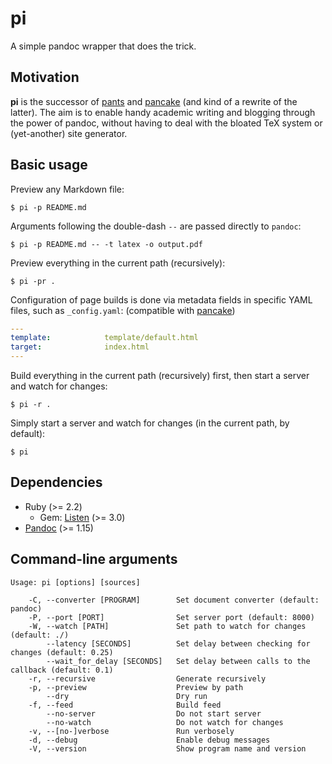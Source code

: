 # pi

A simple pandoc wrapper that does the trick.


## Motivation

**pi** is the successor of [pants](https://github.com/soimort/pi/blob/pants/pants) and [pancake](https://github.com/soimort/pi/blob/pancake/pancake) (and kind of a rewrite of the latter). The aim is to enable handy academic writing and blogging through the power of pandoc, without having to deal with the bloated TeX system or (yet-another) site generator.


## Basic usage

Preview any Markdown file:

    $ pi -p README.md

Arguments following the double-dash `--` are passed directly to `pandoc`:

    $ pi -p README.md -- -t latex -o output.pdf

Preview everything in the current path (recursively):

    $ pi -pr .

Configuration of page builds is done via metadata fields in specific YAML files, such as `_config.yaml`: (compatible with [pancake](https://github.com/soimort/pi/tree/pancake))

```yaml
---
template:            template/default.html
target:              index.html
---
```

Build everything in the current path (recursively) first, then start a server and watch for changes:

    $ pi -r .

Simply start a server and watch for changes (in the current path, by default):

    $ pi


## Dependencies

* Ruby (>= 2.2)
    * Gem: [Listen](https://github.com/guard/listen) (>= 3.0)
* [Pandoc](http://pandoc.org/) (>= 1.15)


## Command-line arguments

```
Usage: pi [options] [sources]

    -C, --converter [PROGRAM]        Set document converter (default: pandoc)
    -P, --port [PORT]                Set server port (default: 8000)
    -W, --watch [PATH]               Set path to watch for changes (default: ./)
        --latency [SECONDS]          Set delay between checking for changes (default: 0.25)
        --wait_for_delay [SECONDS]   Set delay between calls to the callback (default: 0.1)
    -r, --recursive                  Generate recursively
    -p, --preview                    Preview by path
        --dry                        Dry run
    -f, --feed                       Build feed
        --no-server                  Do not start server
        --no-watch                   Do not watch for changes
    -v, --[no-]verbose               Run verbosely
    -d, --debug                      Enable debug messages
    -V, --version                    Show program name and version
```

